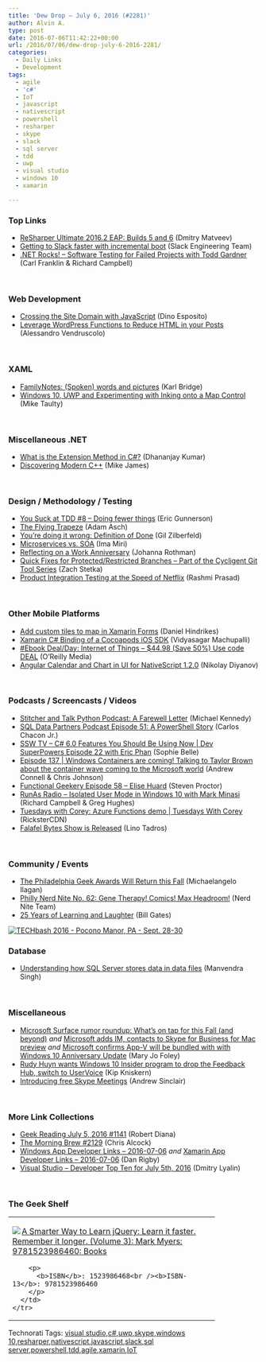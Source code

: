 ```yaml
---
title: 'Dew Drop – July 6, 2016 (#2281)'
author: Alvin A.
type: post
date: 2016-07-06T11:42:22+00:00
url: /2016/07/06/dew-drop-july-6-2016-2281/
categories:
  - Daily Links
  - Development
tags:
  - agile
  - 'c#'
  - IoT
  - javascript
  - nativescript
  - powershell
  - resharper
  - skype
  - slack
  - sql server
  - tdd
  - uwp
  - visual studio
  - windows 10
  - xamarin

---
```

### <a name="top"></a>Top Links

  * <a href="https://blog.jetbrains.com/dotnet/2016/07/05/resharper-ultimate-2016-2-eap-builds-5-and-6/" target="_blank">ReSharper Ultimate 2016.2 EAP: Builds 5 and 6</a> (Dmitry Matveev)
  * <a href="https://slack.engineering/getting-to-slack-faster-with-incremental-boot-ff063c9222e4?source=rss----58820b6d8904---4" target="_blank">Getting to Slack faster with incremental boot</a> (Slack Engineering Team)
  * <a href="http://www.dotnetrocks.com/default.aspx?ShowNum=1318" target="_blank">.NET Rocks! &#8211; Software Testing for Failed Projects with Todd Gardner</a> (Carl Franklin & Richard Campbell)

&nbsp;

### <a name="web"></a>Web Development

  * <a href="https://www.simple-talk.com/dotnet/asp.net/crossing-the-site-domain-with-javascript/" target="_blank">Crossing the Site Domain with JavaScript</a> (Dino Esposito)
  * <a href="https://css-tricks.com/leverage-wordpress-functions-reduce-html-posts/" target="_blank">Leverage WordPress Functions to Reduce HTML in your Posts</a> (Alessandro Vendruscolo)

&nbsp;

### <a name="silverlight"></a>XAML

  * <a href="https://blogs.windows.com/buildingapps/2016/07/05/familynotes-spoken-words-and-pictures/?WT.mc_id=DX_MVP4025064" target="_blank">FamilyNotes: (Spoken) words and pictures</a> (Karl Bridge)
  * <a href="http://feedproxy.google.com/~r/mtaulty/~3/dX9iE__riVw/" target="_blank">Windows 10, UWP and Experimenting with Inking onto a Map Control</a> (Mike Taulty)

&nbsp;

### <a name="dotnet"></a>Miscellaneous .NET

  * <a href="https://debugmode.net/2016/07/05/what-is-the-extension-method-in-c/" target="_blank">What is the Extension Method in C#?</a> (Dhananjay Kumar)
  * <a href="http://www.i-programmer.info/bookreviews/5-c/9886-discovering-modern-c.html" target="_blank">Discovering Modern C++</a> (Mike James)

&nbsp;

### <a name="design"></a>Design / Methodology / Testing

  * <a href="https://blogs.msdn.microsoft.com/ericgu/2016/07/05/you-suck-at-tdd-8-doing-fewer-things/" target="_blank">You Suck at TDD #8 – Doing fewer things</a> (Eric Gunnerson)
  * <a href="http://feedproxy.google.com/~r/LeadingAgile/~3/kCzXhZH2YeM/" target="_blank">The Flying Trapeze</a> (Adam Asch)
  * <a href="http://feedproxy.google.com/~r/gilzilberfeld/~3/IdzSn0Bxx1w/youre-doing-it-wrong-definition-of-done.html" target="_blank">You’re doing it wrong: Definition of Done</a> (Gil Zilberfeld)
  * <a href="https://dzone.com/articles/microservices-vs-soa-2?utm_medium=feed&utm_source=feedpress.me&utm_campaign=Feed%3A+dzone" target="_blank">Microservices vs. SOA</a> (Ima Miri)
  * <a href="http://feedproxy.google.com/~r/ManagingProductDevelopment/~3/ISNIK9BWRpA/" target="_blank">Reflecting on a Work Anniversary</a> (Johanna Rothman)
  * <a href="https://www.cycligent.com/blog/the-cycligent-git-tool-series-quick-fixes-for-protectedrestricted-branches/" target="_blank">Quick Fixes for Protected/Restricted Branches – Part of the Cycligent Git Tool Series</a> (Zach Stetka)
  * <a href="http://techblog.netflix.com/2016/07/product-integration-testing-at-speed-of-Netflix.html" target="_blank">Product Integration Testing at the Speed of Netflix</a> (Rashmi Prasad)

&nbsp;

### <a name="mobile"></a>Other Mobile Platforms

  * <a href="http://danielhindrikes.se/xamarin/add-custom-tiles-to-map-in-xamarin-forms/" target="_blank">Add custom tiles to map in Xamarin Forms</a> (Daniel Hindrikes)
  * <a href="https://dzone.com/articles/xamarin-c-binding-of-a-cocoapods-ios-sdk-using-obj?utm_medium=feed&utm_source=feedpress.me&utm_campaign=Feed%3A+dzone" target="_blank">Xamarin C# Binding of a Cocoapods iOS SDK</a> (Vidyasagar Machupalli)
  * <a href="http://feedproxy.google.com/~r/oreilly/news/~3/Wbzx1cqwKmE/9780128053959.do" target="_blank">#Ebook Deal/Day: Internet of Things &#8211; $44.98 (Save 50%) Use code DEAL</a> (O&#8217;Reilly Media)
  * <a href="http://www.telerik.com/blogs/angular-calendar-and-chart-in-ui-for-nativescript-120" target="_blank">Angular Calendar and Chart in UI for NativeScript 1.2.0</a> (Nikolay Diyanov)

&nbsp;

### <a name="podcasts"></a>Podcasts / Screencasts / Videos

  * <a href="https://blog.michaelckennedy.net/2016/07/05/stitcher-and-talk-python-to-me-podcast-a-farewell-letter/" target="_blank">Stitcher and Talk Python Podcast: A Farewell Letter</a> (Michael Kennedy)
  * <a href="http://sqldatapartners.com/2016/07/05/episode-51-powershell-story/" target="_blank">SQL Data Partners Podcast Episode 51: A PowerShell Story</a> (Carlos Chacon Jr.)
  * <a href="http://tv.ssw.com/6757/c-sharp-6-features-you-should-be-using-now-dev-superpowers-episode-22-eric-phan" target="_blank">SSW TV &#8211; C# 6.0 Features You Should Be Using Now | Dev SuperPowers Episode 22 with Eric Phan</a> (Sophie Belle)
  * <a href="http://feeds.microsoftcloudshow.com/~r/microsoftcloudshowepisodes/~3/GEr6ZzPCNec/137-windows-containers-are-coming-talking-to-taylor-brown-about-the-container-wave-coming-to-the-microsoft-world" target="_blank">Episode 137 | Windows Containers are coming! Talking to Taylor Brown about the container wave coming to the Microsoft world</a> (Andrew Connell & Chris Johnson)
  * <a href="https://www.functionalgeekery.com/episode-58-elise-huard/" target="_blank">Functional Geekery Episode 58 – Elise Huard</a> (Steven Proctor)
  * <a href="http://feedproxy.google.com/~r/RunaAsRadioWma/~3/q0mweYh2W9w/default.aspx" target="_blank">RunAs Radio &#8211; Isolated User Mode in Windows 10 with Mark Minasi</a> (Richard Campbell & Greg Hughes)
  * <a href="https://channel9.msdn.com/Shows/Tuesdays-With-Corey/Tuesdays-with-Corey-Azure-Functions-demo?WT.mc_id=DX_MVP4025064" target="_blank">Tuesdays with Corey: Azure Functions demo | Tuesdays With Corey</a> (RicksterCDN)
  * <a href="https://blog.falafel.com/falafel-bytes-show-released/" target="_blank">Falafel Bytes Show is Released</a> (Lino Tadros)

&nbsp;

### <a name="events"></a>Community / Events

  * <a href="http://www.geekadelphia.com/2016/07/05/the-philadelphia-geek-awards-will-return-this-fall/" target="_blank">The Philadelphia Geek Awards Will Return this Fall</a> (Michaelangelo Ilagan)
  * <a href="https://philadelphia.nerdnite.com/2016/07/05/nerd-nite-no-62-gene-therapy-comics-max-headroom/" target="_blank">Philly Nerd Nite No. 62: Gene Therapy! Comics! Max Headroom!</a> (Nerd Nite Team)
  * <a href="https://www.gatesnotes.com/About-Bill-Gates/25-Years-of-Learning-and-Laughter" target="_blank">25 Years of Learning and Laughter</a> (Bill Gates)

<div>
  <a target="_blank" href="http://www.techbash.com/" ><img decoding="async" title="TECHbash 2016 - Pocono Manor, PA - Sept. 28-30" alt="TECHbash 2016 - Pocono Manor, PA - Sept. 28-30" src="/wp-content/uploads/2016/06/TB16-QuickAd.png" /></a>
</div>

### <a name="sql"></a>Database

  * <a href="http://feedproxy.google.com/~r/MSSQLTips-LatestSqlServerTips/~3/sq_xYXTe8nQ/tip.asp" target="_blank">Understanding how SQL Server stores data in data files</a> (Manvendra Singh)

&nbsp;

### <a name="misc"></a>Miscellaneous

  * <a href="http://www.zdnet.com/article/microsoft-surface-rumor-roundup-whats-on-tap-for-this-fall-and-beyond/#ftag=RSSbaffb68" target="_blank">Microsoft Surface rumor roundup: What&#8217;s on tap for this Fall (and beyond)</a> _and_ <a href="http://www.zdnet.com/article/microsoft-adds-im-contacts-to-skype-for-business-for-mac-preview/#ftag=RSSbaffb68" target="_blank">Microsoft adds IM, contacts to Skype for Business for Mac preview</a> _and_ <a href="http://www.zdnet.com/article/microsoft-confirms-app-v-will-be-bundled-with-with-windows-10-anniversary-update/#ftag=RSSbaffb68" target="_blank">Microsoft confirms App-V will be bundled with with Windows 10 Anniversary Update</a> (Mary Jo Foley)
  * <a href="http://feedproxy.google.com/~r/winbetadotorg/~3/oz4RkoYgGXQ/rudy-huyn-wants-microsoft-drop-feedback-hub-switch-uservoice" target="_blank">Rudy Huyn wants Windows 10 Insider program to drop the Feedback Hub, switch to UserVoice</a> (Kip Kniskern)
  * <a href="http://blogs.office.com/2016/07/05/introducing-free-skype-meetings/" target="_blank">Introducing free Skype Meetings</a> (Andrew Sinclair)

&nbsp;

### <a name="links"></a>More Link Collections

  * <a href="http://feeds.regulargeek.com/~r/RegularGeek/~3/SnovE1a-Zfs/" target="_blank">Geek Reading July 5, 2016 #1141</a> (Robert Diana)
  * <a href="http://feedproxy.google.com/~r/ReflectivePerspective/~3/y4NNXaN5qHw/" target="_blank">The Morning Brew #2129</a> (Chris Alcock)
  * <a href="http://windowsappdev.com/2016/07/windows-app-developer-links-2016-07-06/" target="_blank">Windows App Developer Links &#8211; 2016-07-06</a> _and_ <a href="http://allaboutxamarin.com/2016/07/xamarin-app-developer-links-2016-07-06/" target="_blank">Xamarin App Developer Links &#8211; 2016-07-06</a> (Dan Rigby)
  * <a href="http://www.lyalin.com/2016/07/05/visual-studio-developer-top-ten-for-july-5th-2016/" target="_blank">Visual Studio – Developer Top Ten for July 5th, 2016</a> (Dmitry Lyalin)

&nbsp;

### <a name="shelf"></a>The Geek Shelf

<div id="scid:7dc1bd33-94bd-46fd-a20b-0131235bcd47:ce88a8a9-996a-4779-bc1e-ca1d3ec08a80" class="wlWriterEditableSmartContent" style="float: none; padding-bottom: 0px; padding-top: 0px; padding-left: 0px; margin: 0px; display: inline; padding-right: 0px">
  <table cellspacing="0" cellpadding="2" width="400" border="0" unselectable="on">
    <tr>
      <td valign="top" width="400">
        <p>
          <a title="A Smarter Way to Learn jQuery: Learn it faster. Remember it longer. (Volume 3): Mark Myers: 9781523986460: Books" href="http://www.amazon.com/exec/obidos/ASIN/1523986468/amavin-20"><img data-recalc-dims="1" decoding="async" src="https://i0.wp.com/images.amazon.com/images/P/1523986468.01.MZZZZZZZ.jpg?w=660" border="0" align="left" style="float:left" />A Smarter Way to Learn jQuery: Learn it faster. Remember it longer. (Volume 3): Mark Myers: 9781523986460: Books</a>
        </p>
        
        <p>
          <b>ISBN</b>: 1523986468<br /><b>ISBN-13</b>: 9781523986460
        </p>
      </td>
    </tr>
  </table>
</div>

<div id="scid:0767317B-992E-4b12-91E0-4F059A8CECA8:033b9951-6c88-4cf4-86e8-17bda0be6a3a" class="wlWriterEditableSmartContent" style="float: none; padding-bottom: 0px; padding-top: 0px; padding-left: 0px; margin: 0px; display: inline; padding-right: 0px">
  Technorati Tags: <a href="http://technorati.com/tags/visual+studio" rel="tag">visual studio</a>,<a href="http://technorati.com/tags/c%23" rel="tag">c#</a>,<a href="http://technorati.com/tags/uwp" rel="tag">uwp</a>,<a href="http://technorati.com/tags/skype" rel="tag">skype</a>,<a href="http://technorati.com/tags/windows+10" rel="tag">windows 10</a>,<a href="http://technorati.com/tags/resharper" rel="tag">resharper</a>,<a href="http://technorati.com/tags/nativescript" rel="tag">nativescript</a>,<a href="http://technorati.com/tags/javascript" rel="tag">javascript</a>,<a href="http://technorati.com/tags/slack" rel="tag">slack</a>,<a href="http://technorati.com/tags/sql+server" rel="tag">sql server</a>,<a href="http://technorati.com/tags/powershell" rel="tag">powershell</a>,<a href="http://technorati.com/tags/tdd" rel="tag">tdd</a>,<a href="http://technorati.com/tags/agile" rel="tag">agile</a>,<a href="http://technorati.com/tags/xamarin" rel="tag">xamarin</a>,<a href="http://technorati.com/tags/IoT" rel="tag">IoT</a>
</div>